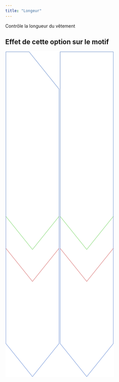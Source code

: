 ```yaml
---
title: "Longeur"
---
```


Contrôle la longueur du vêtement

## Effet de cette option sur le motif

![Cette image montre l'effet de cette option en superposant plusieurs variantes qui ont une valeur différente pour cette option](walburga_length_sample.svg "Effet de cette option sur le motif")

